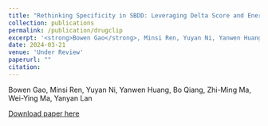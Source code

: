 ```yaml
---
title: "Rethinking Specificity in SBDD: Leveraging Delta Score and Energy-Guided Diffusion"
collection: publications
permalink: /publication/drugclip
excerpt: '<strong>Bowen Gao</strong>, Minsi Ren, Yuyan Ni, Yanwen Huang, Bo Qiang, Zhi-Ming Ma, Wei-Ying Ma, Yanyan Lan'
date: 2024-03-21
venue: 'Under Review'
paperurl: ""
citation: 
---
```


Bowen Gao, Minsi Ren, Yuyan Ni, Yanwen Huang, Bo Qiang, Zhi-Ming Ma, Wei-Ying Ma, Yanyan Lan

<!-- Generating desirable molecular structures in 3D is a fundamental problem for drug discovery. Despite the considerable progress we have achieved, existing methods usually generate molecules in atom resolution and ignore intrinsic local structures such as rings, which leads to poor quality in generated structures, especially when generating large molecules. Fragment-based molecule generation is a promising strategy, however, it is nontrivial to be adapted for 3D non-autoregressive generations because of the combinational optimization problems. In this paper, we utilize a coarse-to-fine strategy to tackle this problem, in which a Hierarchical Diffusion-based model (i.e.~HierDiff) is proposed to preserve the validity of local segments without relying on autoregressive modeling. Specifically, HierDiff first generates coarse-grained molecule geometries via an equivariant diffusion process, where each coarse-grained node reflects a fragment in a molecule. Then the coarse-grained nodes are decoded into fine-grained fragments by a message-passing process and a newly designed iterative refined sampling module. Lastly, the fine-grained fragments are then assembled to derive a complete atomic molecular structure. Extensive experiments demonstrate that HierDiff consistently improves the quality of molecule generation over existing methods -->

[Download paper here](https://arxiv.org/pdf/2403.12987.pdf)
